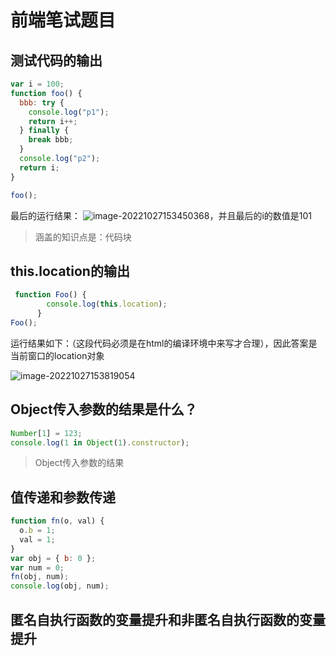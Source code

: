 # 前端笔试题目

## 测试代码的输出

```javascript
var i = 100;
function foo() {
  bbb: try {
    console.log("p1");
    return i++;
  } finally {
    break bbb;
  }
  console.log("p2");
  return i;
}

foo();
```

最后的运行结果： ![image-20221027153450368](C:\Users\86185\AppData\Roaming\Typora\typora-user-images\image-20221027153450368.png)，并且最后的i的数值是101

> 涵盖的知识点是：代码块
>
> 





## this.location的输出

```javascript
 function Foo() {
        console.log(this.location);
      }
Foo();
```

运行结果如下：（这段代码必须是在html的编译环境中来写才合理），因此答案是当前窗口的location对象

![image-20221027153819054](C:\Users\86185\AppData\Roaming\Typora\typora-user-images\image-20221027153819054.png)



## Object传入参数的结果是什么？

```javascript
Number[1] = 123;
console.log(1 in Object(1).constructor);
```

> Object传入参数的结果
>
> 

## 值传递和参数传递

```javascript
function fn(o, val) {
  o.b = 1;
  val = 1;
}
var obj = { b: 0 };
var num = 0;
fn(obj, num);
console.log(obj, num);
```

## 匿名自执行函数的变量提升和非匿名自执行函数的变量提升

```
```


